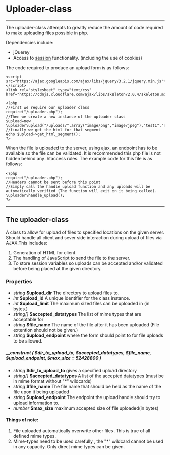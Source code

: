 # Uploader-class


----------


The uploader-class attempts to greatly reduce the amount of code required to make uploading files possible in php.

Dependencies include:

 - jQuerey
 - Access to [session](http://php.net/manual/en/book.session.php) functionality. (including the use of cookies)


The code required to produce an upload form is as follows:


    <script src="https://ajax.googleapis.com/ajax/libs/jquery/3.2.1/jquery.min.js"></script>
    <link rel="stylesheet" type="text/css" href="https://cdnjs.cloudflare.com/ajax/libs/skeleton/2.0.4/skeleton.min.css"/>
    
    <?php
    //First we require our uploader class
    require("/uploader.php");
    //Then we create a new instance of the uploader class
    $upload=new \uploader\upload("/uploads/",array("image/png","image/jpeg"),"test1","next.php");
    //finally we get the html for that segment
    echo $upload->get_html_segment();
    ?>
  
 When the file is uploaded to the server, using ajax, an endpoint has to be available so the file can be validated. It is recommended this php file is not hidden behind any .htaccess rules.
The example code for this file is as follows:

    <?php
    require("/uploader.php");
    //Headers cannot be sent before this point
    //Simply call the handle upload function and any uploads will be automatically verified (The function will exit on it being called).
    \uploader\handle_upload();
    ?>


----------
## The uploader-class

 A class to allow for upload of files to specified locations on the given server. Should handle all client and sever side interaction during upload of files via AJAX.This includes: 

 1. Generation of HTML for client.
 2. The handling of JavaScript to send the file to the server.
 3. To store session variables so uploads can be accepted and/or validated before being placed at the given directory.

	
### Properties
- *string* **\$upload_dir** The directory to upload files to.
- *int* **\$upload_id** A unique identifier for the class instance.
- *int* **\$upload_limit** The maximum sized files can be uploaded in (in bytes.)
-  *string[]* **\$accepted_datatypes** The list of mime types that are acceptable for
- *string* **\$file_name** The name of the file after it
   has been uploaded (File extention should not be given.)  
- *string* **\$upload_endpoint** where the form should point to for file uploads to be allowed.

##### **__construct ( \$dir\_to\_upload\_to, \$accepted\_datatypes, \$file\_name, \$upload\_endpoint, \$max\_size = 52428800 )**

 *  *string* **$dir_to_upload_to** gives a specified upload directory 
 *  *string[]* **$accepted_datatypes** A list of the accepted datatypes (must be in mime format without "*" wildcards)
 *  *string* **$file_name** The file name that should be held as the name of the file upon it being uploaded 
 *  *string* **$upload_endpoint** The endpoint the upload handle should try to upload information to.
 *  *number* **$max_size** maximum accepted size of file uploaded(in bytes)
#### Things of note:

 1. File uploaded automatically overwrite other files. This is true of all defined mime types.
 2.  Mime-types need to be used carefully , the "*" wildcard cannot be used in any capacity. Only direct mime types can be given.
